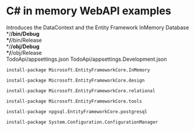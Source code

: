 # C# in memory WebAPI examples

Introduces the DataContext and the Entity Framework InMemory Database 
 */**/bin/Debug   
*/**/bin/Release   
*/**/obj/Debug   
*/**/obj/Release   
TodoApi/appsettings.json
TodoApi/appsettings.Development.json



```
install-package Microsoft.EntityFrameworkCore.InMemory

install-package Microsoft.EntityFrameworkCore.design  

install-package Microsoft.EntityFrameworkCore.relational  

install-package Microsoft.EntityFrameworkCore.tools  

install-package npgsql.EntityFrameworkCore.postgresql

install-package System.Configuration.ConfigurationManager  
```